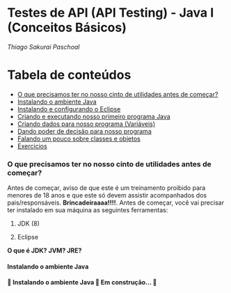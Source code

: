 # **Testes de API (API Testing) - Java I (Conceitos Básicos)**

*Thiago Sakurai Paschoal*

Tabela de conteúdos
=================
<!--ts-->

* [O que precisamos ter no nosso cinto de utilidades antes de começar?](#cinto-utilidades)
* [Instalando o ambiente Java](#ambiente-java)
* [Instalando e configurando o Eclipse](capitulos/03.md)
* [Criando e executando nosso primeiro programa Java](capitulos/04.md)
* [Criando dados para nosso programa (Variáveis)](capitulos/05.md)
* [Dando poder de decisão para nosso programa](capitulos/06.md)
* [Falando um pouco sobre classes e objetos](capitulos/07.md)
* [Exercicios](capitulos/08.md)

<!--te-->

<h3 id="cinto-utilidades">
    <strong>O que precisamos ter no nosso cinto de utilidades antes de começar?</strong>
</h3>

Antes de começar, aviso de que este é um treinamento proibido para menores de 18 anos e que este só devem assistir acompanhados dos pais/responsáveis. **Brincadeiraaaa!!!!**. Antes de começar, você vai precisar ter instalado em sua máquina as seguintes ferramentas:

1. JDK (8)

2. Eclipse

**O que é JDK? JVM? JRE?**
<br>
<h4 id="ambiente-java">
    <strong>Instalando o ambiente Java</strong>
</h4>
<h4> 
	🚧  Instalando o ambiente Java 🚀 Em construção...  🚧
</h4>